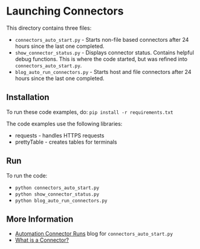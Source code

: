 # Launching Connectors

This directory contains three files:

* `connectors_auto_start.py` - Starts non-file based connectors after 24 hours since the last one completed.
* `show_connector_status.py` - Displays connector status.  Contains helpful debug functions.  This is where the code started, but was refined into `connectors_auto_start.py`.
* `blog_auto_run_connectors.py` - Starts host and file connectors after 24 hours since the last one completed.

## Installation
To run these code examples, do:
`pip install -r requirements.txt`

The code examples use the following libraries:

* requests - handles HTTPS requests
* prettyTable - creates tables for terminals

## Run
To run the code:
* `python connectors_auto_start.py`
* `python show_connector_status.py`
* `python blog_auto_run_connectors.py`

## More Information
* [Automation Connector Runs](https://www.kennasecurity.com/blog/automating-connector-runs-api/) blog for `connectors_auto_start.py`
* [What is a Connector?](https://help.kennasecurity.com/hc/en-us/articles/201922028-What-is-a-connector-)
